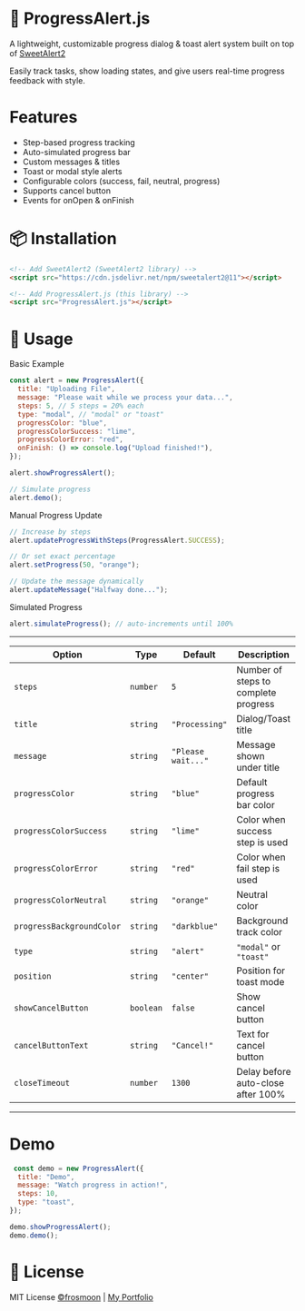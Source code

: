 # 🚀 ProgressAlert.js

A lightweight, customizable progress dialog & toast alert system built on top of [SweetAlert2](https://sweetalert2.github.io/)

Easily track tasks, show loading states, and give users real-time progress feedback with style.

# Features
- Step-based progress tracking
- Auto-simulated progress bar
- Custom messages & titles
- Toast or modal style alerts
- Configurable colors (success, fail, neutral, progress)
- Supports cancel button
- Events for onOpen & onFinish

# 📦 Installation
```html
<!-- Add SweetAlert2 (SweetAlert2 library) -->
<script src="https://cdn.jsdelivr.net/npm/sweetalert2@11"></script>

<!-- Add ProgressAlert.js (this library) -->
<script src="ProgressAlert.js"></script>
```
# 🚀 Usage
Basic Example
```js
const alert = new ProgressAlert({
  title: "Uploading File",
  message: "Please wait while we process your data...",
  steps: 5, // 5 steps = 20% each
  type: "modal", // "modal" or "toast"
  progressColor: "blue",
  progressColorSuccess: "lime",
  progressColorError: "red",
  onFinish: () => console.log("Upload finished!"),
});

alert.showProgressAlert();

// Simulate progress
alert.demo();
```

Manual Progress Update
```js
// Increase by steps
alert.updateProgressWithSteps(ProgressAlert.SUCCESS);

// Or set exact percentage
alert.setProgress(50, "orange");

// Update the message dynamically
alert.updateMessage("Halfway done...");
```

Simulated Progress
```js
alert.simulateProgress(); // auto-increments until 100%
```
 _ _ _ _ _ _ _ _ _ _ _ _ _ _ _ _ _ _ _ _ _ _ _ _ _ _ _ _ _ _ _ _ _ _ _ _ _ _ _ _ _ _ _ _ _ _ _ _ _ _
| Option                    | Type      | Default            | Description                          |
| ------------------------- | --------- | ------------------ | ------------------------------------ |
| `steps`                   | `number`  | `5`                | Number of steps to complete progress |
| `title`                   | `string`  | `"Processing"`     | Dialog/Toast title                   |
| `message`                 | `string`  | `"Please wait..."` | Message shown under title            |
| `progressColor`           | `string`  | `"blue"`           | Default progress bar color           |
| `progressColorSuccess`    | `string`  | `"lime"`           | Color when success step is used      |
| `progressColorError`      | `string`  | `"red"`            | Color when fail step is used         |
| `progressColorNeutral`    | `string`  | `"orange"`         | Neutral color                        |
| `progressBackgroundColor` | `string`  | `"darkblue"`       | Background track color               |
| `type`                    | `string`  | `"alert"`          | `"modal"` or `"toast"`       |
| `position`                | `string`  | `"center"`         | Position for toast mode              |
| `showCancelButton`        | `boolean` | `false`            | Show cancel button                   |
| `cancelButtonText`        | `string`  | `"Cancel!"`        | Text for cancel button               |
| `closeTimeout`            | `number`  | `1300`             | Delay before auto-close after 100%   |
 _ _ _ _ _ _ _ _ _ _ _ _ _ _ _ _ _ _ _ _ _ _ _ _ _ _ _ _ _ _ _ _ _ _ _ _ _ _ _ _ _ _ _ _ _ _ _ _ _ _ 

# Demo
```js
 const demo = new ProgressAlert({
  title: "Demo",
  message: "Watch progress in action!",
  steps: 10,
  type: "toast",
});

demo.showProgressAlert();
demo.demo();
```

# 📜 License
MIT License [©frosmoon](https://github.com/frosmoon) | [My Portfolio](https://byluis.studio)
